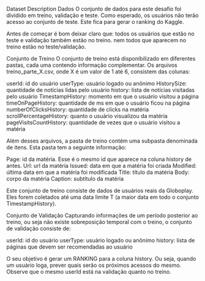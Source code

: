 Dataset Description
Dados
O conjunto de dados para este desafio foi dividido em treino, validação e teste. Como esperado, os usuários não terão acesso ao conjunto de teste. Este fica para gerar o ranking do Kaggle.

Antes de começar é bom deixar claro que: todos os usuários que estão no teste e validação também estão no treino. nem todos que aparecem no treino estão no teste/validação.

Conjunto de Treino
O conjunto de treino está disponibilizado em diferentes pastas, cada uma contendo informação complementar. Os arquivos treino_parte_X.csv, onde X é um valor de 1 até 6, consistem das colunas:

userId: id do usuário
userType: usuário logado ou anônimo
HistorySize: quantidade de notícias lidas pelo usuário
history: lista de notícias visitadas pelo usuário
TimestampHistory: momento em que o usuário visitou a página
timeOnPageHistory: quantidade de ms em que o usuário ficou na página
numberOfClicksHistory: quantidade de clicks na matéria
scrollPercentageHistory: quanto o usuário visualizou da matéria
pageVisitsCountHistory: quantidade de vezes que o usuário visitou a matéria

Além desses arquivos, a pasta de treino contém uma subpasta denominada de itens. Esta pasta tem a seguinte informação:

Page: id da matéria. Esse é o mesmo id que aparece na coluna history de antes.
Url: url da matéria
Issued: data em que a matéria foi criada
Modified: última data em que a matéria foi modificada
Title: título da matéria
Body: corpo da matéria
Caption: subtítulo da matéria

Este conjunto de treino consiste de dados de usuários reais da Globoplay. Eles forem coletados até uma data limite T (a maior data em todo o conjunto TimestampHistory).

Conjunto de Validação
Capturando informações de um período posterior ao treino, ou seja não existe sobreposição temporal com o treino, o conjunto de validação consiste de:

userId: id do usuário
userType: usuário logado ou anônimo
history: lista de páginas que devem ser recomendadas ao usuário

O seu objetivo é gerar um RANKING para a coluna history. Ou seja, quando um usuário loga, prever quais serão os próximos acessos do mesmo. Observe que o mesmo userId está na validação quanto no treino.
